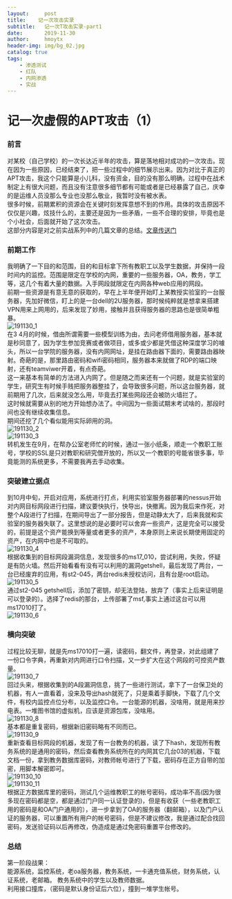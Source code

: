 ```yaml
---
layout:     post
title:    记一次攻击实录
subtitle:   记一次T攻击实录-part1
date:       2019-11-30
author:     hmoytx
header-img: img/bg_02.jpg
catalog: true
tags:
    - 渗透测试
    - 红队
    - 内网渗透
    - 实战
---
```

# 记一次虚假的APT攻击（1）

### 前言  
对某校（自己学校）的一次长达近半年的攻击，算是落地相对成功的一次攻击。现在因为一些原因，已经结束了，把一些过程中的细节展示出来。因为对比于真正的APT攻击，我这个只能算是小儿科，没有资金，目的没有那么明确，过程中在战术制定上有很大问题，而且没有注意很多细节都有可能或者是已经暴露了自己，庆幸的是运维人员没那么专业也没那么敬业，我暂时没有被水表。  
很多时候，前期累积的资源会在关键时刻发挥意想不到的作用。具体的攻击原因不仅仅是兴趣，炫技什么的，主要还是因为一些矛盾，一些不合理的安排，毕竟也是个小社会，后面就开始了这次攻击。  
这部分内容是对之前实战系列中的几篇文章的总结。[文章传送门](http://www.c0bra.xyz/2019/03/24/%E6%B8%97%E9%80%8F%E6%B5%8B%E8%AF%95%E5%AD%A6%E4%B9%A0-%E9%AB%98%E6%A0%A1%E5%AE%9E%E6%88%98%E4%B8%89%E9%83%A8%E6%9B%B2/)    

### 前期工作
我明确了一下目的和范围，目的和目标拿下所有教职工以及学生数据，并保持一段时间内的监控。范围是限定在学校的内网，重要的一些服务器，OA，教务，学工等，这几个有着大量的数据。入手网段就限定在内网各种web应用的网段。  
前期一些资源是有意无意的获取的，早在上半年便开始盯上某教授实验室的一台服务器，先加好微信，盯上的是一台dell的2U服务器，那时候纯粹就是想拿来搭建VPN用来上网用的，后来发现了妙用，接触并且获得服务器的思路也是很简单粗暴。  
![191130_1](/img/191130_xbg.png)  
在3 4月的时候，借由所谓需要一些模型训练为由，去问老师借用服务器，基本就是秒同意了，因为学生参加竞赛或者做项目，或多或少都是凭借这种深度学习的噱头，所以一台学院的服务器，没有内网网址，是挂在路由器下面的，需要路由器映射。奇葩的是，那里路由密码和wifi密码相同，服务器本来就做了RDP的端口映射，还有teamviwer开着，有点奇葩。    
这一来基本有简单的方法进入内网了。但是随之而来还有一个问题，就是实验室的学生，研究生有时候手贱把服务器整挂了，会导致很多问题，所以这台服务器，就前期用了几次，后来就没怎么用，毕竟去打某些网段还会被防火墙拦了。  
这时候就需要从别的地方开始想办法了。中间因为一些面试期末考试啥的，那段时间也没有继续收集信息。  
期间还挖了几个看似能用实际卵用的洞。  
![191130_2](/img/191130_st2.png)  
![191130_3](/img/191130_sqli.png)  
转机发生在9月，在帮办公室老师忙的时候，通过一张小纸条，顺走一个教职工账号，学校的SSL是只对教职和研究僧开放的，所以又一个教职的号能省很多事，毕竟能测的系统更多，不需要我再去手动收集。  

### 突破建立据点
到10月中旬，开启对应用，系统进行打点，利用实验室服务器部署的nessus开始对内网目标网段进行扫描，建议要快执行，快导出，快撤离。因为我后来作死，对整个A段进行了扫描，在期间导出了一部分报告，但是动静太大了，后来我就和实验室的服务器失联了。这里想说的是必要时可以舍弃一些资产，这是完全可以接受的，前提是这个资产能换到等量或者更多的资产，本身原则上来说长期使用固定的资产，在内网中也是不可取的。  
![191130_4](/img/191130_nessus.png)  
根据收集到的目标网段漏洞信息，发现很多的ms17_010，尝试利用，失败，怀疑是有防火墙。然后开始看看有没有可以利用的漏洞getshell，最后发现了两台，一台已经废弃的应用，有st2-045，两台redis未授权访问，且有台是root启动。   
![191130_5](/img/191130_redis.png)  
通过st2-045 getshell后，添加了密钥，却无法登陆，放弃了（事实上后来证明是可以登录的）。选择了redis的那台，上传部署了msf,事实上通过这台可以用ms17010打了。  
![191130_6](/img/191130_redisshell.png)  

### 横向突破  
过程比较无聊，就是先ms17010打一遍，读密码，翻文件，再登录，对此组建了一份口令字典，再重新对内网进行口令扫描，又一步扩大在这个网段的可控资产数量。      
![191130_7](/img/191130_weakpass.png)  
回过头来，根据收集到的A段漏洞信息，挑了一些进行测试，拿下了一台保卫处的机器，有人一直看着，没来及导出hash就死了，只是乘着手脚快，下载了几个文件，有校内监控点位分布，以及监控口令。一台能源的机器，没啥用，就是用来抄电表。一堆图书馆的虚拟机，应该是资源包库，没啥用。  
![191130_8](/img/191130_monitor.png)  
基本都是重复密码，根据新旧密码略有不同而已。  
![191130_9](/img/191130_hikvison.png)  
重新查看目标网段的机器，发现了有一台教务的机器，读了下hash，发现所有教务系统的是通用的密码，然后查看教务系统所在的内网其它几台03的机器，下载文档一份，拿到教务数据库密码，对教师帐号进行了下载，密码存在正方自带的加密，用脚本解密即可。  
![191130_10](/img/191130_jwxt.png)  
![191130_11](/img/191130_jwxtip.png)  
根据正方数据库里的密码，测试几个运维教职工的帐号密码，成功率不高(因为很多现在密码都是空，都是通过门户同一认证登录的)，但是有收获（一些老教职工用的密码是和OA门户通用的），进一步拿到了OA的服务器（翻邮箱），以及门户认证的服务器，可以重置所有用户的帐号密码，但是不建议修改，我是通过配合找回密码，发送验证码以后再修改，伪造成是通过免密码重置平台修改的。  

### 总结
第一阶段战果：  
能源系统，监控系统，老oa服务器，教务系统，一卡通充值系统，财务系统，认证系统，老邮箱。
教务系统中的学生以及教师数据。  
利用接口撞库，（密码是默认身份证后六位），撞到一堆学生帐号。  
